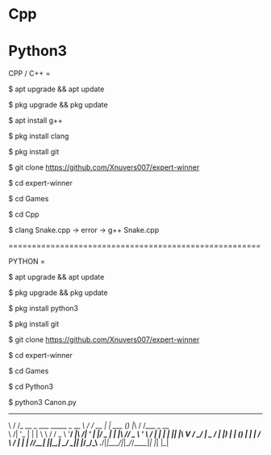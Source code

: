 # Cpp
# Python3

CPP / C++ = 

$ apt upgrade && apt update

$ pkg upgrade && pkg update

$ apt install g++

$ pkg install clang

$ pkg install git

$ git clone https://github.com/Xnuvers007/expert-winner

$ cd expert-winner

$ cd Games

$ cd Cpp

$ clang Snake.cpp -> error -> g++ Snake.cpp

======================================================

PYTHON =

$ apt upgrade && apt update

$ pkg upgrade && pkg update

$ pkg install python3

$ pkg install git

$ git clone https://github.com/Xnuvers007/expert-winner

$ cd expert-winner

$ cd Games

$ cd Python3

$ python3 Canon.py


__  __                              __  __      _       _ _  __  __          
\ \/ /_ __  _   ___   _____ _ __ ___\ \/ /_ __ | | ___ (_) |_\ \/ /___ _ __  
 \  /| '_ \| | | \ \ / / _ \ '__/ __|\  /| '_ \| |/ _ \| | __|\  // _ \ '_ \ 
 /  \| | | | |_| |\ V /  __/ |  \__ \/  \| |_) | | (_) | | |_ /  \  __/ | | |
/_/\_\_| |_|\__,_| \_/ \___|_|  |___/_/\_\ .__/|_|\___/|_|\__/_/\_\___|_| |_|
                                         |_|                                 
